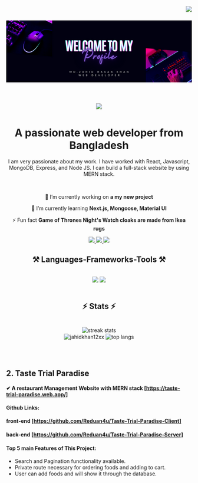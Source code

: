 
<img align="right" src="https://visitor-badge.laobi.icu/badge?page_id=page.id=jahidkhan12xx.jahidkhan12xx" />


<h1 align="center">
    <img style = "width:100vw" src="https://raw.githubusercontent.com/jahidkhan12xx/jahidkhan12xx/main/welcome%20to%20MY.png" />
</h1>
<h1 align="center">
    <img style = "width:100vw" src="https://readme-typing-svg.herokuapp.com/?font=Righteous&size=35&center=true&vCenter=true&width=500&height=70&duration=4000&lines=Hi+There!+👋;+I'm+Zahid+Khan!;" />
</h1>

<h1 align="center"> A passionate web developer from Bangladesh </h1>
<div align="center">
        
 I am very passionate about my work. I have worked with React, Javascript, MongoDB, Express, and Node JS. I can build a full-stack website by using MERN stack.
</div>



<div align="center">

    
<br/>
    


    
 🔭 I’m currently working on **a my new project**
 
 🌱 I’m currently learning **Next.js, Mongoose, Material UI**

⚡ Fun fact **Game of Thrones Night's Watch cloaks are made from Ikea rugs**

 
  <a href="mailto:jahidkhan12xx@gmail.com">
    <img src="https://img.shields.io/badge/Gmail-333333?style=for-the-badge&logo=gmail&logoColor=red" />
  </a>
  <a href="https://www.linkedin.com/in/md-zahid-hasan-khan-8a38711a6" target="_blank">
    <img src="https://img.shields.io/badge/LinkedIn-0077B5?style=for-the-badge&logo=linkedin&logoColor=white" target="_blank" />
  </a>
  <a href="https://github.com/jahidkhan12xx" target="_blank">
     <img src="https://img.shields.io/badge/Portfolio-FF5722?style=for-the-badge&logo=todoist&logoColor=white" target="_blank" /> <!-- sqlite, safari, google-chrome are other good icon options -->
  </a>
</div>


 
<h2 align="center">⚒️ Languages-Frameworks-Tools ⚒️</h2>
<br/>
<div align="center">
    <img src="https://skillicons.dev/icons?i=react,bootstrap,mui,html,css,vscode,github,figma,tailwind,git" />
    <img src="https://skillicons.dev/icons?i=nodejs,javascript,express,firebase,mongodb" /><br>
</div>

<br/>






<h2 align="center">⚡ Stats ⚡</h2>
<br>
<div align=center>
  <img width="50%" align="center" src="https://github-readme-streak-stats-salesp07.vercel.app/?user=jahidkhan12xx&count_private=true&theme=react&border_radius=10" alt="streak stats"/><br/>
    <img width="50%" align="center" src="https://github-readme-stats.vercel.app/api?username=jahidkhan12xx&show_icons=true&locale=en" alt="jahidkhan12xx" />
  <img width="50%" align="center" src="https://github-readme-stats-salesp07.vercel.app/api/top-langs/?username=jahidkhan12xx&hide=HTML&langs_count=8&layout=compact&theme=react&border_radius=10&size_weight=0.5&count_weight=0.5&exclude_repo=github-readme-stats" alt="top langs" />
</div>

<br/><br/>

## 2. Taste Trial Paradise
#### ✔ A restaurant Management Website with MERN stack [https://taste-trial-paradise.web.app/]
**Github Links:**
#### front-end [https://github.com/Reduan4u/Taste-Trial-Paradise-Client]
#### back-end [https://github.com/Reduan4u/Taste-Trial-Paradise-Server]
#### Top 5 main Features of This Project:
- Search and Pagination functionality available.
- Private route necessary for ordering foods and adding to cart.
- User can add foods and will show it through the database.




